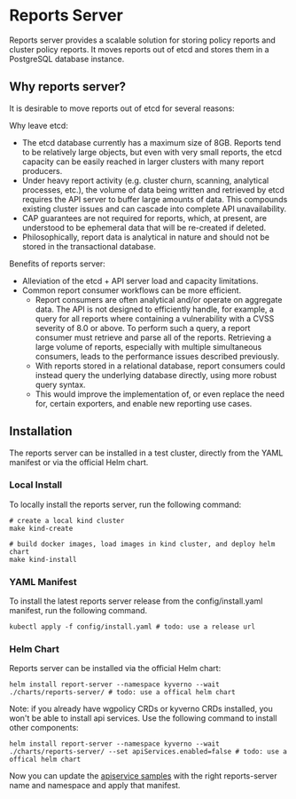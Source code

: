 # Reports Server

Reports server provides a scalable solution for storing policy reports and cluster policy reports. It moves reports out of etcd and stores them in a PostgreSQL database instance.

## Why reports server?

It is desirable to move reports out of etcd for several reasons:

Why leave etcd:

- The etcd database currently has a maximum size of 8GB. Reports tend to be relatively large objects, but even with very small reports, the etcd capacity can be easily reached in larger clusters with many report producers.
- Under heavy report activity (e.g. cluster churn, scanning, analytical processes, etc.), the volume of data being written and retrieved by etcd requires the API server to buffer large amounts of data. This compounds existing cluster issues and can cascade into complete API unavailability.
- CAP guarantees are not required for reports, which, at present, are understood to be ephemeral data that will be re-created if deleted.
- Philosophically, report data is analytical in nature and should not be stored in the transactional database.

Benefits of reports server:

- Alleviation of the etcd + API server load and capacity limitations.
- Common report consumer workflows can be more efficient.
    - Report consumers are often analytical and/or operate on aggregate data. The API is not designed to efficiently handle, for example, a query for all reports where containing a vulnerability with a CVSS severity of 8.0 or above. To perform such a query, a report consumer must retrieve and parse all of the reports. Retrieving a large volume of reports, especially with multiple simultaneous consumers, leads to the performance issues described previously.
    - With reports stored in a relational database, report consumers could instead query the underlying database directly, using more robust query syntax.
    - This would improve the implementation of, or even replace the need for, certain exporters, and enable new reporting use cases.

## Installation

The reports server can be installed in a test cluster, directly from the YAML manifest or via the official Helm chart. 

### Local Install
To locally install the reports server, run the following command:

```shell
# create a local kind cluster
make kind-create

# build docker images, load images in kind cluster, and deploy helm chart
make kind-install
```

### YAML Manifest
To install the latest reports server release from the config/install.yaml manifest, run the following command.
```shell
kubectl apply -f config/install.yaml # todo: use a release url
```

### Helm Chart
Reports server can be installed via the official Helm chart:
```shell
helm install report-server --namespace kyverno --wait ./charts/reports-server/ # todo: use a offical helm chart
```

Note: if you already have wgpolicy CRDs or kyverno CRDs installed, you won't be able to install api services. Use the following command to install other components:

```shell
helm install report-server --namespace kyverno --wait ./charts/reports-server/ --set apiServices.enabled=false # todo: use a offical helm chart
```

Now you can update the [apiservice samples](./config/samples/apiservices.yaml) with the right reports-server name and namespace and apply that manifest.
